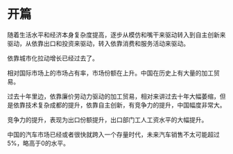 # 开篇

随着生活水平和经济本身复杂度提高，逐步从模仿和嘴干来驱动转入到自主创新来驱动，从依靠出口和投资来驱动，转入依靠消费和服务活动来驱动。

依靠城市化拉动增长已经过去了。

相对国际市场上的市场占有率，市场份额在上升。中国在历史上有大量的加工贸易。

过去十年里边，依靠廉价劳动力驱动的加工贸易，相对来讲过去十年大幅萎缩，但是依靠技术复杂成都的提升，依靠自主创新，有竞争力的提升，中国幅度非常大。

竞争力的提升，表现为出口份额提升，出口部门工人工资水平的大幅提升。

中国的汽车市场已经或者很快就跨入一个存量时代，未来汽车销售不太可能超过5%，略高于0的水平。
